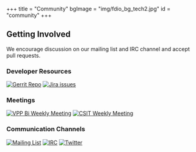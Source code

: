 +++
title = "Community"
bgImage = "img/fdio_bg_tech2.jpg"
id = "community"
+++

## Getting Involved

We encourage discussion on our mailing list and IRC channel and accept pull requests.

### Developer Resources
[![Gerrit Repo](https://img.shields.io/badge/Code-Gerrit-brightgreen.svg?style=plastic)](https://gerrit.fd.io)
[![Jira issues](https://img.shields.io/badge/Jira-Issues-shields.svg?style=plastic)](https://jira.fd.io)

### Meetings
[![VPP Bi Weekly Meeting](https://img.shields.io/badge/VPP%20BI%20Weekly%20Meeting-Tue%208am%20PT-blue.svg?style=plastic)](https://wiki.fd.io/view/VPP/Meeting#Meeting_Details)
[![CSIT Weekly Meeting](https://img.shields.io/badge/CSIT%20Weekly-Wed%2014:00%20UTC-blue.svg?style=plastic)](https://wiki.fd.io/view/CSIT/Meeting#Meeting_Details)

### Communication Channels
[![Mailing List](https://img.shields.io/badge/Mailing%20List-vpp-blue.svg?style=plastic)](https://lists.fd.io/g/vpp-dev)
[![IRC](https://www.irccloud.com/invite-svg?channel=%23fdio&amp;hostname=irc.freenode.net&amp;port=6697&amp;ssl=1)](http://webchat.freenode.net/?channels=fdio)
[![Twitter](https://img.shields.io/twitter/url/http/shields.io.svg?style=social)](https://twitter.com/FDioProject)
